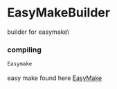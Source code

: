 # EasyMakeBuilder
builder for easymake\
<h3>compiling</h3>
  <code>Easymake</code>
<br>
<br>
easy make found here
  <a href="https://github.com/undersquire/easymake"> EasyMake</a>
